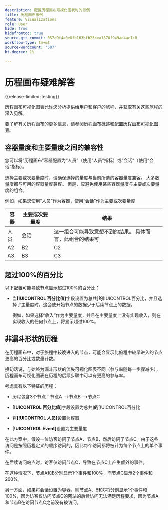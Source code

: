 ```yaml
---
description: 配置历程画布可视化图表时的示例
title: 历程画布示例
feature: Visualizations
role: User
hide: true
hidefromtoc: true
source-git-commit: 057c9f4a0e8fb163bfb23cea1870f949ad4ae1c0
workflow-type: tm+mt
source-wordcount: '507'
ht-degree: 1%

---
```


# 历程画布疑难解答

{{release-limited-testing}}

历程画布可视化图表允许您分析提供给用户和客户的旅程，并获取有关这些旅程的深入见解。

要了解有关历程画布的更多信息，请参阅[历程画布概述](/help/analysis-workspace/visualizations/journey-canvas/journey-canvas.md)和[配置历程画布可视化图表](/help/analysis-workspace/visualizations/journey-canvas/configure-journey-canvas.md)。


## 容器量度和主要量度之间的兼容性

您可以将“历程画布”容器配置为“人员”（使用“人员”指标）或“会话”（使用“会话”指标）。

选择主要或次要量度时，请确保选择的量度与当前所选的容器量度兼容。 大多数量度都与可用的容器量度兼容。 但是，应避免使用某些容器量度与主要或次要量度的组合。

例如，如果您使用“人员”作为容器，使用“会话”作为主要或次要量度


| 容器 | 主要或次要量度 | 结果 |
|---------|----------|---------|
| 人员 | 会话 | 这一组合可能导致意想不到的结果。 具体而言，此组合的结果可 |
| A2 | B2 | C2 |
| A3 | B3 | C3 |


## 超过100%的百分比

以下配置可能导致节点显示超过100%的百分比：

* 当&#x200B;**[!UICONTROL 百分比值]**&#x200B;字段设置为总共&#x200B;]**的**[!UICONTROL &#x200B;百分比，并且选择了主量度时，这会使开始节点的数据少于后续节点上的数据。

  例如，如果选择“收入”作为主要量度，并且在主要量度上没有实现收入，则在实现收入的任何节点上，将显示超过100%。


## 非漏斗形状的历程

在历程画布中，对于旅程中较晚进入的节点，可能会显示比旅程中较早进入的节点更高的百分比或数量计数。

换句话说，与始终为漏斗形状的流失可视化图表不同（参与率随每一步骤减少），历程画布可视化图表在历程的后续步骤中可以有更高的参与率。

考虑具有以下特征的历程：

* 历程包含3个节点：节点A —>节点B —>节点C

* **[!UICONTROL 百分比值]**&#x200B;字段设置为总共&#x200B;]**的**[!UICONTROL &#x200B;百分比

* 将&#x200B;**[!UICONTROL 人员]**&#x200B;设置为容器

* **[!UICONTROL Event]**&#x200B;设置为主要量度

在此方案中，假设一位访客访问了节点A、节点B，然后访问了节点C。由于这些访问是按照历程定义的顺序访问的，因此每个访问都将被计为每个节点上的单个事件。

在后续访问站点时，访客仅访问节点C，导致在节点C上产生额外的事件。

在这种情况下，节点A和B分别显示1个事件和100%，而节点C显示2个事件和200%。

另一方面，如果将会话设置为容器，则节点A、B和C将分别显示1个事件和100%，因为访客仅访问节点C的网站的后续访问无法满足历程要求，因为节点A和节点B在访问节点C之前没有被访问。
